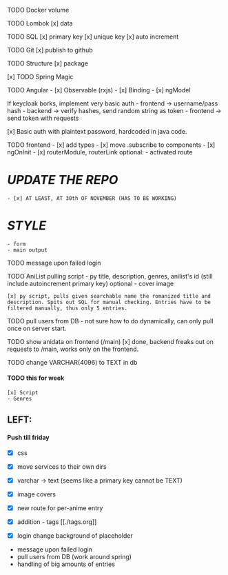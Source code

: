 TODO Docker 
	volume

TODO Lombok
	[x] data

TODO SQL
	[x] primary key
	[x] unique key
	[x] auto increment

TODO Git
	[x] publish to github

TODO Structure
	[x] package

[x] TODO Spring Magic

TODO Angular
	- [x] Observable (rxjs)
	- [x] Binding
		- [x] ngModel

If keycloak borks, implement very basic auth
	- frontend -> username/pass hash
	- backend -> verify hashes, send random string as token
	- frontend -> send token with requests

[x] Basic auth with plaintext password, hardcoded in java code.

TODO frontend
	- [x] add types
	- [x] move .subscribe to components
	- [x] ngOnInit
	- [x] routerModule, routerLink
		optional: - activated route

# ***UPDATE THE REPO***
	- [x] AT LEAST, AT 30th OF NOVEMBER (HAS TO BE WORKING)

# *STYLE*
	- form
	- main output

TODO message upon failed login

TODO AniList pulling script
	- py
    title, description, genres, anilist's id (still include autoincrement primary key)
    optional - cover image

	[x] py script, pulls given searchable name the romanized title and description. Spits out SQL for manual checking. Entries have to be filtered manually, thus only 5 entries.

TODO pull users from DB
	- not sure how to do dynamically, can only pull once on server start.

TODO show anidata on frontend (/main)
	[x] done, backend freaks out on requests to /main, works only on the frontend.

TODO change VARCHAR(4096) to TEXT in db
	

#### TODO this for week
	[x] Script
	- Genres

## LEFT:

#### Push till friday
- [x] css
- [x] move services to their own dirs
- [x] varchar -> text (seems like a primary key cannot be TEXT)
- [x] image covers


- [x] new route for per-anime entry
- [x] addition - tags [[./tags.org]]
- [x] login change background of placeholder


- message upon failed login
- pull users from DB (work around spring)
- handling of big amounts of entries
